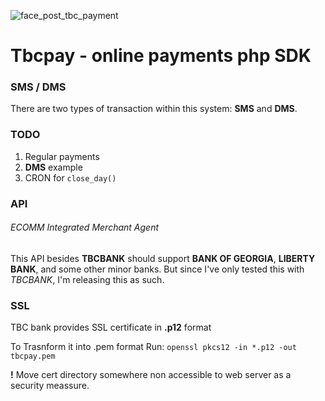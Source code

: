 ![face_post_tbc_payment](https://cloud.githubusercontent.com/assets/8479569/7435079/5aebe7cc-f051-11e4-8ee1-d85b0e36a8a9.jpg)

# Tbcpay - online payments php SDK

### SMS / DMS

There are two types of transaction within this system: **SMS** and **DMS**.

### TODO

1. Regular payments
2. **DMS** example
3. CRON for `close_day()`

### API

###### ECOMM Integrated Merchant Agent

This API besides **TBCBANK** should support **BANK OF GEORGIA**, **LIBERTY BANK**, and some other minor banks. But since I've only tested this with *TBCBANK*, I'm releasing this as such.

### SSL

TBC bank provides SSL certificate in **.p12** format

To Trasnform it into .pem format Run: `openssl pkcs12 -in *.p12 -out tbcpay.pem`

**!** Move cert directory somewhere non accessible to web server as a security meassure.
